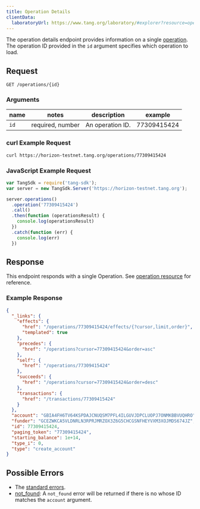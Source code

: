 ```yaml
---
title: Operation Details
clientData:
  laboratoryUrl: https://www.tang.org/laboratory/#explorer?resource=operations&endpoint=single
---
```


The operation details endpoint provides information on a single [operation](../resources/operation.md). The operation ID provided in the `id` argument specifies which operation to load.

## Request

```
GET /operations/{id}
```

### Arguments

|  name  |  notes  | description | example |
| ------ | ------- | ----------- | ------- |
| `id` | required, number | An operation ID. | 77309415424 |

### curl Example Request

```sh
curl https://horizon-testnet.tang.org/operations/77309415424
```

### JavaScript Example Request

```js
var TangSdk = require('tang-sdk');
var server = new TangSdk.Server('https://horizon-testnet.tang.org');

server.operations()
  .operation('77309415424')
  .call()
  .then(function (operationsResult) {
    console.log(operationsResult)
  })
  .catch(function (err) {
    console.log(err)
  })


```

## Response

This endpoint responds with a single Operation.  See [operation resource](../resources/operation.md) for reference.

### Example Response

```json
{
  "_links": {
    "effects": {
      "href": "/operations/77309415424/effects/{?cursor,limit,order}",
      "templated": true
    },
    "precedes": {
      "href": "/operations?cursor=77309415424&order=asc"
    },
    "self": {
      "href": "/operations/77309415424"
    },
    "succeeds": {
      "href": "/operations?cursor=77309415424&order=desc"
    },
    "transactions": {
      "href": "/transactions/77309415424"
    }
  },
  "account": "GBIA4FH6TV64KSPDAJCNUQSM7PFL4ILGUVJDPCLUOPJ7ONMKBBVUQHRO",
  "funder": "GCEZWKCA5VLDNRLN3RPRJMRZOX3Z6G5CHCGSNFHEYVXM3XOJMDS674JZ",
  "id": 77309415424,
  "paging_token": "77309415424",
  "starting_balance": 1e+14,
  "type_i": 0,
  "type": "create_account"
}
```

## Possible Errors

- The [standard errors](../errors.md#Standard-Errors).
- [not_found](../errors/not-found.md): A `not_found` error will be returned if there is no  whose ID matches the `account` argument.
